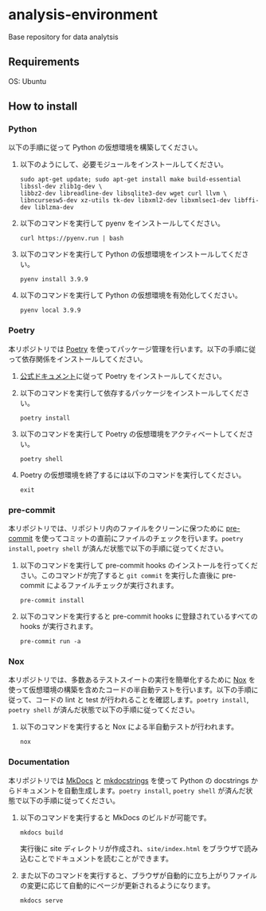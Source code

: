 # analysis-environment

Base repository for data analytsis

## Requirements

OS: Ubuntu

## How to install

### Python

以下の手順に従って Python の仮想環境を構築してください。

1. 以下のようにして、必要モジュールをインストールしてください。

    ```shell
    sudo apt-get update; sudo apt-get install make build-essential libssl-dev zlib1g-dev \
    libbz2-dev libreadline-dev libsqlite3-dev wget curl llvm \
    libncursesw5-dev xz-utils tk-dev libxml2-dev libxmlsec1-dev libffi-dev liblzma-dev
    ```

1. 以下のコマンドを実行して pyenv をインストールしてください。

    ```shell
    curl https://pyenv.run | bash
    ```

1. 以下のコマンドを実行して Python の仮想環境をインストールしてください。

    ```shell
    pyenv install 3.9.9
    ```

1. 以下のコマンドを実行して Python の仮想環境を有効化してください。

    ```shell
    pyenv local 3.9.9
    ```

### Poetry

本リポジトリでは [Poetry](https://python-poetry.org/) を使ってパッケージ管理を行います。以下の手順に従って依存関係をインストールしてください。

1. [公式ドキュメント](https://python-poetry.org/docs/)に従って Poetry をインストールしてください。

1. 以下のコマンドを実行して依存するパッケージをインストールしてください。

    ```shell
    poetry install
    ```

1. 以下のコマンドを実行して Poetry の仮想環境をアクティベートしてください。

    ```shell
    poetry shell
    ```

1. Poetry の仮想環境を終了するには以下のコマンドを実行してください。

    ```shell
    exit
    ```

### pre-commit

本リポジトリでは、リポジトリ内のファイルをクリーンに保つために [pre-commit](https://pre-commit.com/) を使ってコミットの直前にファイルのチェックを行います。`poetry install`, `poetry shell` が済んだ状態で以下の手順に従ってください。

1. 以下のコマンドを実行して pre-commit hooks のインストールを行ってください。このコマンドが完了すると `git commit` を実行した直後に pre-commit によるファイルチェックが実行されます。

    ```shell
    pre-commit install
    ```

2. 以下のコマンドを実行すると pre-commit hooks に登録されているすべての hooks が実行されます。

    ```shell
    pre-commit run -a
    ```

### Nox

本リポジトリでは、多数あるテストスイートの実行を簡単化するために [Nox](https://nox.thea.codes/en/stable/) を使って仮想環境の構築を含めたコードの半自動テストを行います。以下の手順に従って、コードの lint と test が行われることを確認します。`poetry install`, `poetry shell` が済んだ状態で以下の手順に従ってください。

1. 以下のコマンドを実行すると Nox による半自動テストが行われます。

    ```shell
    nox
    ```

### Documentation

本リポジトリでは [MkDocs](https://www.mkdocs.org) と [mkdocstrings](https://mkdocstrings.github.io) を使って Python の docstrings からドキュメントを自動生成します。`poetry install`, `poetry shell` が済んだ状態で以下の手順に従ってください。

1. 以下のコマンドを実行すると MkDocs のビルドが可能です。

    ```shell
    mkdocs build
    ```

    実行後に site ディレクトリが作成され、`site/index.html` をブラウザで読み込むことでドキュメントを読むことができます。

2. また以下のコマンドを実行すると、ブラウザが自動的に立ち上がりファイルの変更に応じて自動的にページが更新されるようになります。

    ```shell
    mkdocs serve
    ```
